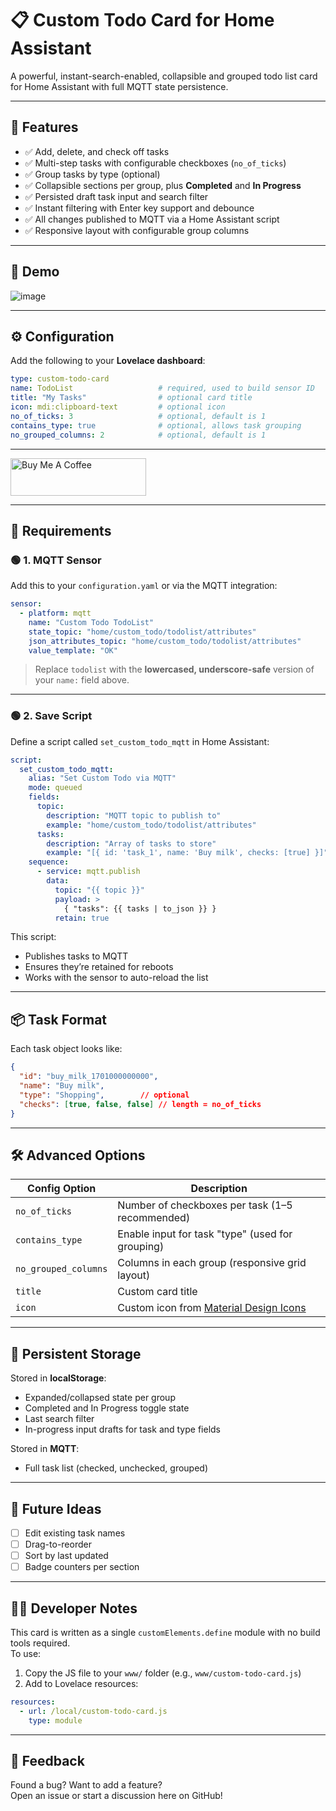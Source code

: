# 📋 Custom Todo Card for Home Assistant

A powerful, instant-search-enabled, collapsible and grouped todo list card for Home Assistant with full MQTT state persistence.

---

## 🧩 Features

- ✅ Add, delete, and check off tasks
- ✅ Multi-step tasks with configurable checkboxes (`no_of_ticks`)
- ✅ Group tasks by type (optional)
- ✅ Collapsible sections per group, plus **Completed** and **In Progress**
- ✅ Persisted draft task input and search filter
- ✅ Instant filtering with Enter key support and debounce
- ✅ All changes published to MQTT via a Home Assistant script
- ✅ Responsive layout with configurable group columns

---

## 📸 Demo

![image](https://github.com/user-attachments/assets/ca87d851-9fe6-4455-8c7c-60c40ac14e71)

---

## ⚙️ Configuration

Add the following to your **Lovelace dashboard**:

```yaml
type: custom-todo-card
name: TodoList                   # required, used to build sensor ID
title: "My Tasks"                # optional card title
icon: mdi:clipboard-text         # optional icon
no_of_ticks: 3                   # optional, default is 1
contains_type: true              # optional, allows task grouping
no_grouped_columns: 2            # optional, default is 1
```
---

<a href="https://www.buymeacoffee.com/paullittlek" target="_blank"><img src="https://cdn.buymeacoffee.com/buttons/v2/default-yellow.png" alt="Buy Me A Coffee" style="height: 60px !important;width: 217px !important;" ></a>

---

## 🧪 Requirements

### 🟢 1. MQTT Sensor

Add this to your `configuration.yaml` or via the MQTT integration:

```yaml
sensor:
  - platform: mqtt
    name: "Custom Todo TodoList"
    state_topic: "home/custom_todo/todolist/attributes"
    json_attributes_topic: "home/custom_todo/todolist/attributes"
    value_template: "OK"
```

> Replace `todolist` with the **lowercased, underscore-safe** version of your `name:` field above.

---

### 🟢 2. Save Script

Define a script called `set_custom_todo_mqtt` in Home Assistant:

```yaml
script:
  set_custom_todo_mqtt:
    alias: "Set Custom Todo via MQTT"
    mode: queued
    fields:
      topic:
        description: "MQTT topic to publish to"
        example: "home/custom_todo/todolist/attributes"
      tasks:
        description: "Array of tasks to store"
        example: "[{ id: 'task_1', name: 'Buy milk', checks: [true] }]"
    sequence:
      - service: mqtt.publish
        data:
          topic: "{{ topic }}"
          payload: >
            { "tasks": {{ tasks | to_json }} }
          retain: true
```

This script:
- Publishes tasks to MQTT
- Ensures they’re retained for reboots
- Works with the sensor to auto-reload the list

---

## 📦 Task Format

Each task object looks like:

```json
{
  "id": "buy_milk_1701000000000",
  "name": "Buy milk",
  "type": "Shopping",        // optional
  "checks": [true, false, false] // length = no_of_ticks
}
```

---

## 🛠️ Advanced Options

| Config Option         | Description                                                                 |
|----------------------|-----------------------------------------------------------------------------|
| `no_of_ticks`         | Number of checkboxes per task (1–5 recommended)                            |
| `contains_type`       | Enable input for task "type" (used for grouping)                           |
| `no_grouped_columns`  | Columns in each group (responsive grid layout)                             |
| `title`               | Custom card title                                                          |
| `icon`                | Custom icon from [Material Design Icons](https://materialdesignicons.com/) |

---

## 💾 Persistent Storage

Stored in **localStorage**:
- Expanded/collapsed state per group
- Completed and In Progress toggle state
- Last search filter
- In-progress input drafts for task and type fields

Stored in **MQTT**:
- Full task list (checked, unchecked, grouped)

---

## 🚀 Future Ideas

- [ ] Edit existing task names
- [ ] Drag-to-reorder
- [ ] Sort by last updated
- [ ] Badge counters per section

---

## 🧑‍💻 Developer Notes

This card is written as a single `customElements.define` module with no build tools required.  
To use:
1. Copy the JS file to your `www/` folder (e.g., `www/custom-todo-card.js`)
2. Add to Lovelace resources:

```yaml
resources:
  - url: /local/custom-todo-card.js
    type: module
```

---

## 💬 Feedback

Found a bug? Want to add a feature?  
Open an issue or start a discussion here on GitHub!
